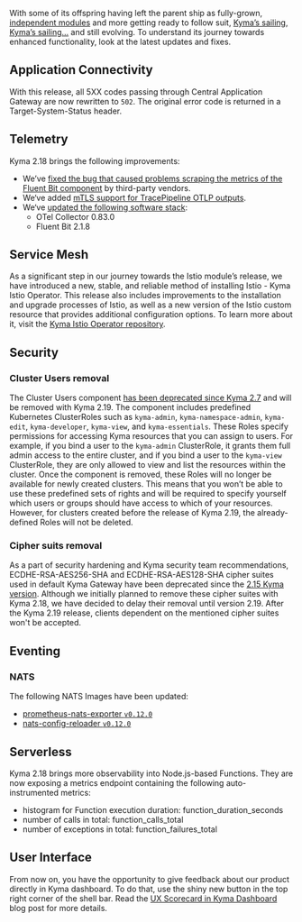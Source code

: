 With some of its offspring having left the parent ship as fully-grown, [independent modules](https://kyma-project.io/#/06-modules/README) and more getting ready to follow suit, [Kyma’s sailing, Kyma’s sailing…](https://www.youtube.com/watch?v=FOt3oQ_k008) and still evolving. To understand its journey towards enhanced functionality, look at the latest updates and fixes.

## Application Connectivity

With this release, all 5XX codes passing through Central Application Gateway are now rewritten to `502`. The original error code is returned in a Target-System-Status header.

## Telemetry

Kyma 2.18 brings the following improvements:
- We’ve [fixed the bug that caused problems scraping the metrics of the Fluent Bit component](https://github.com/kyma-project/kyma/issues/17976) by third-party vendors.
- We‘ve added [mTLS support for TracePipeline OTLP outputs](https://github.com/kyma-project/kyma/issues/17995).
- We‘ve [updated the following software stack](https://github.com/kyma-project/kyma/pull/18021):
    - OTel Collector 0.83.0  
    - Fluent Bit 2.1.8

## Service Mesh

As a significant step in our journey towards the Istio module’s release, we have introduced a new, stable, and reliable method of installing Istio - Kyma Istio Operator. This release also includes improvements to the installation and upgrade processes of Istio, as well as a new version of the Istio custom resource that provides additional configuration options. To learn more about it, visit the [Kyma Istio Operator repository](https://github.com/kyma-project/istio/blob/main/docs/user/README.md).

## Security 

### Cluster Users removal

The Cluster Users component [has been deprecated since Kyma 2.7](https://github.com/kyma-project/website/blob/main/content/blog-posts/2022-09-22-release-notes-2.7/index.md#cluster-users-component-deprecated) and will be removed with Kyma 2.19. 
The component includes predefined Kubernetes ClusterRoles such as `kyma-admin`, `kyma-namespace-admin`, `kyma-edit`, `kyma-developer`, `kyma-view`, and `kyma-essentials`. These Roles specify permissions for accessing Kyma resources that you can assign to users. For example, if you bind a user to the `kyma-admin` ClusterRole, it grants them full admin access to the entire cluster, and if you bind a user to the `kyma-view` ClusterRole, they are only allowed to view and list the resources within the cluster. 
Once the component is removed, these Roles will no longer be available for newly created clusters. This means that you won’t be able to use these predefined sets of rights and will be required to specify yourself which users or groups should have access to which of your resources. However, for clusters created before the release of Kyma 2.19, the already-defined Roles will not be deleted.

### Cipher suits removal

As a part of security hardening and Kyma security team recommendations, ECDHE-RSA-AES256-SHA and ECDHE-RSA-AES128-SHA cipher suites used in default Kyma Gateway have been deprecated since the [2.15 Kyma version](https://github.com/kyma-project/kyma/releases/tag/2.15.0). Although we initially planned to remove these cipher suites with Kyma 2.18, we have decided to delay their removal until version 2.19. After the Kyma 2.19 release, clients dependent on the mentioned cipher suites won't be accepted.

## Eventing

### NATS

The following NATS Images have been updated:
- [prometheus-nats-exporter `v0.12.0`](https://github.com/nats-io/prometheus-nats-exporter/releases/tag/v0.12.0)
- [nats-config-reloader `v0.12.0`](https://github.com/nats-io/prometheus-nats-exporter/releases/tag/v0.12.0)

## Serverless

Kyma 2.18 brings more observability into Node.js-based Functions.
They are now exposing a metrics endpoint containing the following auto-instrumented metrics:
- histogram for Function execution duration: function_duration_seconds
- number of calls in total: function_calls_total
- number of exceptions in total: function_failures_total

## User Interface

From now on, you have the opportunity to give feedback about our product directly in Kyma dashboard. To do that, use the shiny new button in the top right corner of the shell bar. Read the [UX Scorecard in Kyma Dashboard](https://blogs.sap.com/2023/08/18/ux-scorecard-in-kyma-dashboard/) blog post for more details.
